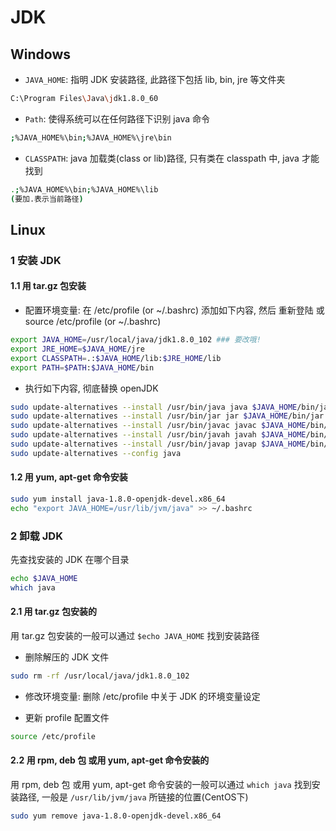 # JDK

## Windows

* `JAVA_HOME`: 指明 JDK 安装路径, 此路径下包括 lib, bin, jre 等文件夹

```bash
C:\Program Files\Java\jdk1.8.0_60
```

* `Path`: 使得系统可以在任何路径下识别 java 命令

```bash
;%JAVA_HOME%\bin;%JAVA_HOME%\jre\bin
```

* `CLASSPATH`: java 加载类(class or lib)路径, 只有类在 classpath 中, java 才能找到

```bash
.;%JAVA_HOME%\bin;%JAVA_HOME%\lib
(要加.表示当前路径)
```

## Linux

### 1 安装 JDK

#### 1.1 用 tar.gz 包安装

* 配置环境变量: 在 /etc/profile (or ~/.bashrc) 添加如下内容, 然后 重新登陆 或 source /etc/profile (or ~/.bashrc)

```bash
export JAVA_HOME=/usr/local/java/jdk1.8.0_102 ### 要改哦!
export JRE_HOME=$JAVA_HOME/jre
export CLASSPATH=.:$JAVA_HOME/lib:$JRE_HOME/lib
export PATH=$PATH:$JAVA_HOME/bin
```

* 执行如下内容, 彻底替换 openJDK

```bash
sudo update-alternatives --install /usr/bin/java java $JAVA_HOME/bin/java 300
sudo update-alternatives --install /usr/bin/jar jar $JAVA_HOME/bin/jar 300
sudo update-alternatives --install /usr/bin/javac javac $JAVA_HOME/bin/javac 300
sudo update-alternatives --install /usr/bin/javah javah $JAVA_HOME/bin/javah 300
sudo update-alternatives --install /usr/bin/javap javap $JAVA_HOME/bin/javap 300
sudo update-alternatives --config java
```

#### 1.2 用 yum, apt-get 命令安装

```bash
sudo yum install java-1.8.0-openjdk-devel.x86_64
echo "export JAVA_HOME=/usr/lib/jvm/java" >> ~/.bashrc
```

### 2 卸载 JDK

先查找安装的 JDK 在哪个目录

```bash
echo $JAVA_HOME
which java
```

#### 2.1 用 tar.gz 包安装的

用 tar.gz 包安装的一般可以通过 `$echo JAVA_HOME` 找到安装路径

* 删除解压的 JDK 文件

```bash
sudo rm -rf /usr/local/java/jdk1.8.0_102
```

* 修改环境变量: 删除 /etc/profile 中关于 JDK 的环境变量设定

* 更新 profile 配置文件

```bash
source /etc/profile  
```

#### 2.2 用 rpm, deb 包 或用 yum, apt-get 命令安装的

用 rpm, deb 包 或用 yum, apt-get 命令安装的一般可以通过 `which java` 找到安装路径, 一般是 `/usr/lib/jvm/java` 所链接的位置(CentOS下)

```bash
sudo yum remove java-1.8.0-openjdk-devel.x86_64
```
